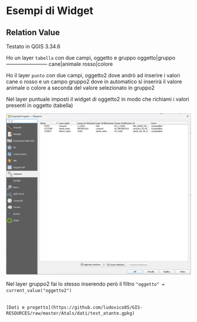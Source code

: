 # Esempi di Widget
## Relation Value
Testato in QGIS 3.34.6

Ho un layer `tabella` con due campi, oggetto e gruppo
oggetto|gruppo
————————
cane|animale
rosso|colore

Ho il layer `punto` con due campi, oggetto2 dove andrò ad inserire i valori cane o rosso e un campo gruppo2 dove in automatico si inserirà il valore animale o colore a seconda del valore selezionato in gruppo2

Nel layer puntuale imposti il widget di oggetto2 in modo che richiami i valori presenti in oggetto (tabella)

![alt text](https://github.com/ludovico85/GIS-RESOURCES/blob/master/Atals/img/Immagine%202024-05-04%20155305.png?raw=true)

Nel layer gruppo2 fai lo stesso inserendo però il filtro `"oggetto" = current_value("oggetto2")`

```

[Dati e progetto](https://github.com/ludovico85/GIS-RESOURCES/raw/master/Atals/dati/test_atante.gpkg)
